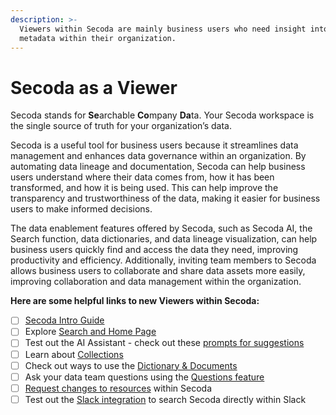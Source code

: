 ```yaml
---
description: >-
  Viewers within Secoda are mainly business users who need insight into the
  metadata within their organization.
---
```


# Secoda as a Viewer

Secoda stands for **Se**archable **Co**mpany **Da**ta. Your Secoda workspace is the single source of truth for your organization’s data.&#x20;

Secoda is a useful tool for business users because it streamlines data management and enhances data governance within an organization. By automating data lineage and documentation, Secoda can help business users understand where their data comes from, how it has been transformed, and how it is being used. This can help improve the transparency and trustworthiness of the data, making it easier for business users to make informed decisions.&#x20;

The data enablement features offered by Secoda, such as Secoda AI, the Search function, data dictionaries, and data lineage visualization, can help business users quickly find and access the data they need, improving productivity and efficiency. Additionally, inviting team members to Secoda allows business users to collaborate and share data assets more easily, improving collaboration and data management within the organization.&#x20;

**Here are some helpful links to new Viewers within Secoda:**

* [ ] [Secoda Intro Guide](https://www.notion.so/secoda/Secoda-Intro-Guide-277512fb0c224b8a920fa0b099a26810)
* [ ] Explore [Search and Home Page](../../features/search-and-home-page/)
* [ ] Test out the AI Assistant - check out these [prompts for suggestions](../../features/ai-assistant/prompts.md)
* [ ] Learn about [Collections](../../features/collections/)
* [ ] Check out ways to use the [Dictionary & Documents](../../features/dictionary-and-documents/)
* [ ] Ask your data team questions using the [Questions feature](../../features/data-requests/ask-questions-in-secoda.md)
* [ ] [Request changes to resources](requesting-changes-in-secoda.md) within Secoda
* [ ] Test out the [Slack integration](../../slack-connection/) to search Secoda directly within Slack
